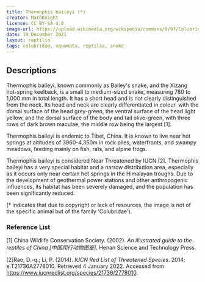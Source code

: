 ```yaml
---
title: Thermophis baileyi (*)
creator: MathKnight
licence: CC BY-SA 4.0
image-url: https://upload.wikimedia.org/wikipedia/commons/9/9f/Colubridae-01.jpg
date: 19 December 2021
layout: reptilia
tags: colubridae, squamata, reptilia, snake
---
```

## Descriptions

Thermophis baileyi, known commonly as Bailey's snake, and the Xizang hot-spring keelback, is a small to medium-sized snake, measuring 780 to 1,000 mm in total length. It has a short head and is not clearly distinguished from the neck. Its head and neck are clearly differentiated in colour, with the dorsal surface of the head grey-green, the ventral surface of the head light yellow, and the dorsal surface of the body and tail olive-green, with three rows of dark brown maculae, the middle row being the largest [1]. 

Thermophis baileyi is endemic to Tibet, China. It is known to live near hot springs at altitudes of 3960-4,350m in rock piles, waterfronts, and swampy meadows, feeding mainly on fish, rats, and alpine frogs. 

Thermophis baileyi is considered Near Threatened by IUCN [2]. Thermophis baileyi has a very special habitat and a narrow distribution area, especially as it occurs only near certain hot springs in the Himalayan troughs. Due to the development of geothermal power stations and other anthropogenic influences, its habitat has been severely damaged, and the population has been significantly reduced.

(* indicates that due to copyright or lack of resources, the image is not of the specific animal but of the family 'Colubridae').


### Reference List
[1] China Wildlife Conservation Society. (2002). _An illustrated guide to the reptiles of China [中国爬行动物图鉴]_. Henan Science and Technology Press.

[2]Rao, D.-q.; Li, P. (2014). _IUCN Red List of Threatened Species_. 2014: e.T21736A2778010. Retrieved 4 January 2022. Accessed from https://www.iucnredlist.org/species/21736/2778010.



